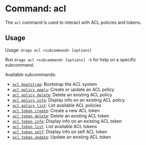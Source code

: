 # Command: acl

The `acl` command is used to interact with ACL policies and tokens.

## Usage

Usage: `drago acl <subcommand> [options]`

Run `drago acl <subcommand> [options] -h` for help on a specific subcommand.

Available subcommands:

- [`acl bootstrap`](/docs/commands/acl/bootstrap): Bootstrap the ACL system
- [`acl policy apply`](/docs/commands/acl/policy-apply): Create or update an ACL policy
- [`acl policy delete`](/docs/commands/acl/policy-delete): Delete an existing ACL policy
- [`acl policy info`](/docs/commands/acl/policy-info): Display info on an existing ACL policy
- [`acl policy list`](/docs/commands/acl/policy-list): List available ACL policies
- [`acl token create`](/docs/commands/acl/token-create): Create a new ACL token
- [`acl token delete`](/docs/commands/acl/token-delete): Delete an existing ACL token
- [`acl token info`](/docs/commands/acl/token-info): Display info on an existing ACL token
- [`acl token list`](/docs/commands/acl/token-list): List available ACL tokens
- [`acl token self`](/docs/commands/acl/token-self): Display info on self ACL token
- [`acl token update`](/docs/commands/acl/token-update): Update an existing ACL token
